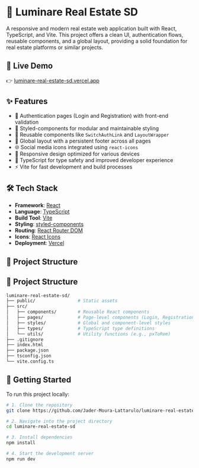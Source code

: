 # 🏡 Luminare Real Estate SD

A responsive and modern real estate web application built with React, TypeScript, and Vite. This project offers a clean UI, authentication flows, reusable components, and a global layout, providing a solid foundation for real estate platforms or similar projects.

## 🚀 Live Demo

👉 [luminare-real-estate-sd.vercel.app](https://luminare-real-estate-sd.vercel.app)

## ✨ Features

- 🔐 Authentication pages (Login and Registration) with front-end validation
- 🎨 Styled-components for modular and maintainable styling
- 🧱 Reusable components like `SwitchAuthLink` and `LayoutWrapper`
- 📄 Global layout with a persistent footer across all pages
- 🌐 Social media icons integrated using `react-icons`
- 📱 Responsive design optimized for various devices
- 🧰 TypeScript for type safety and improved developer experience
- ⚡ Vite for fast development and build processes

## 🛠️ Tech Stack

- **Framework**: [React](https://reactjs.org/)
- **Language**: [TypeScript](https://www.typescriptlang.org/)
- **Build Tool**: [Vite](https://vitejs.dev/)
- **Styling**: [styled-components](https://styled-components.com/)
- **Routing**: [React Router DOM](https://reactrouter.com/)
- **Icons**: [React Icons](https://react-icons.github.io/react-icons/)
- **Deployment**: [Vercel](https://vercel.com/)

## 📂 Project Structure

## 📂 Project Structure

```bash
luminare-real-estate-sd/
├── public/                # Static assets
├── src/
│   ├── components/        # Reusable React components
│   ├── pages/             # Page-level components (Login, Registration, Leads, etc.)
│   ├── styles/            # Global and component-level styles
│   ├── types/             # TypeScript type definitions
│   └── utils/             # Utility functions (e.g., pxToRem)
├── .gitignore
├── index.html
├── package.json
├── tsconfig.json
└── vite.config.ts
```
## 🚀 Getting Started

To run this project locally:

```bash
# 1. Clone the repository
git clone https://github.com/Jader-Moura-Lattarulo/luminare-real-estate-sd.git

# 2. Navigate into the project directory
cd luminare-real-estate-sd

# 3. Install dependencies
npm install

# 4. Start the development server
npm run dev
```
